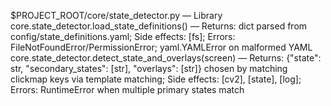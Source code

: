 $PROJECT_ROOT/core/state_detector.py — Library
core.state_detector.load_state_definitions() — Returns: dict parsed from config/state_definitions.yaml; Side effects: [fs]; Errors: FileNotFoundError/PermissionError; yaml.YAMLError on malformed YAML
core.state_detector.detect_state_and_overlays(screen) — Returns: {"state": str, "secondary_states": [str], "overlays": [str]} chosen by matching clickmap keys via template matching; Side effects: [cv2], [state], [log]; Errors: RuntimeError when multiple primary states match
